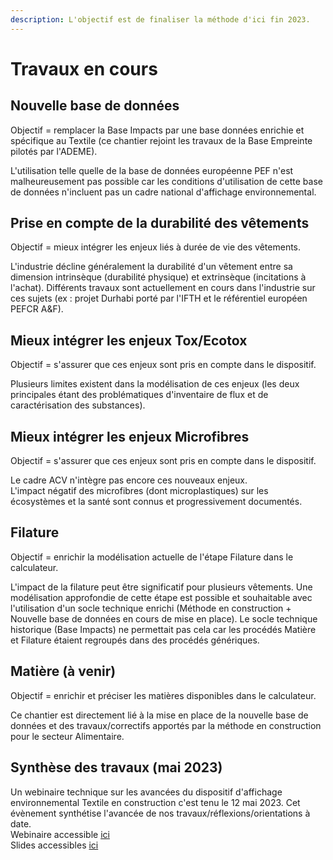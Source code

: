 ```yaml
---
description: L'objectif est de finaliser la méthode d'ici fin 2023.
---
```


# Travaux en cours

## Nouvelle base de données

Objectif = remplacer la Base Impacts par une base données enrichie et spécifique au Textile (ce chantier rejoint les travaux de la Base Empreinte pilotés par l'ADEME).

L'utilisation telle quelle de la base de données européenne PEF n'est malheureusement pas possible car les conditions d'utilisation de cette base de données n'incluent pas un cadre national d'affichage environnemental.&#x20;

## Prise en compte de la durabilité des vêtements

Objectif = mieux intégrer les enjeux liés à durée de vie des vêtements.

L'industrie décline généralement la durabilité d'un vêtement entre sa dimension intrinsèque (durabilité physique) et extrinsèque (incitations à l'achat). Différents travaux sont actuellement en cours dans l'industrie sur ces sujets (ex : projet Durhabi porté par l'IFTH et le référentiel européen PEFCR A\&F).

## Mieux intégrer les enjeux Tox/Ecotox

Objectif = s'assurer que ces enjeux sont pris en compte dans le dispositif.&#x20;

Plusieurs limites existent dans la modélisation de ces enjeux (les deux principales étant  des problématiques d'inventaire de flux et de caractérisation des substances).&#x20;

## Mieux intégrer les enjeux Microfibres

Objectif = s'assurer que ces enjeux sont pris en compte dans le dispositif.

Le cadre ACV n'intègre pas encore ces nouveaux enjeux. \
L'impact négatif des microfibres (dont microplastiques) sur les écosystèmes et la santé sont connus et progressivement documentés.&#x20;

## Filature

Objectif = enrichir la modélisation actuelle de l'étape Filature dans le calculateur.

L'impact de la filature peut être significatif pour plusieurs vêtements. Une modélisation approfondie de cette étape est possible et souhaitable avec l'utilisation d'un socle technique enrichi (Méthode en construction + Nouvelle base de données en cours de mise en place). Le socle technique historique (Base Impacts) ne permettait pas cela car les procédés Matière et Filature étaient regroupés dans des procédés génériques.&#x20;

## Matière (à venir)

Objectif = enrichir et préciser les matières disponibles dans le calculateur.

Ce chantier est directement lié à la mise en place de la nouvelle base de données et des travaux/correctifs apportés par la méthode en construction pour le secteur Alimentaire.

## Synthèse des travaux (mai 2023)&#x20;

Un webinaire technique sur les avancées du dispositif d'affichage environnemental Textile en construction c'est tenu le 12 mai 2023. Cet évènement synthétise l'avancée de nos travaux/réflexions/orientations à date.\
Webinaire accessible [ici](https://ademecloud-my.sharepoint.com/personal/fabien\_fougeroux\_ademe\_fr/\_layouts/15/stream.aspx?id=%2Fpersonal%2Ffabien%5Ffougeroux%5Fademe%5Ffr%2FDocuments%2FPartage%2FAffichage%20Environnemental%20Textile%2Emp4\&ga=1)\
Slides accessibles [ici](https://docs.google.com/presentation/d/1xhv6oYeVitYJT9dsPYXUtv1xjIW7MVR\_Fe8eaE1e8FU/edit?usp=sharing)



